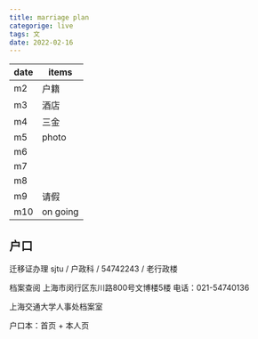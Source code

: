 ```yaml
---
title: marriage plan
categorige: live
tags: 文
date: 2022-02-16
---
```


| date | items |
|------|-------|
|   m2   |  户籍     |
|   m3   |  酒店     |
|   m4   |  三金     |
|   m5   |  photo     |
|   m6   |       |
|   m7   |       |
|   m8   |       |
|   m9   |  请假     |
|   m10   |  on going     |

## 户口

迁移证办理  sjtu / 户政科 / 54742243 / 老行政楼

档案查阅 上海市闵行区东川路800号文博楼5楼 
电话：021-54740136

上海交通大学人事处档案室

户口本：首页 + 本人页

